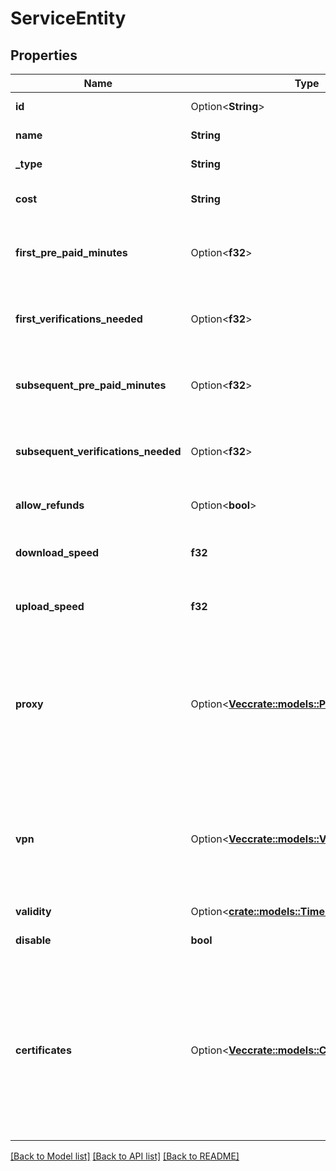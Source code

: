 # ServiceEntity

## Properties

Name | Type | Description | Notes
------------ | ------------- | ------------- | -------------
**id** | Option<**String**> | ID of the service | [optional]
**name** | **String** | Name of the service | 
**_type** | **String** | Type of the service | 
**cost** | **String** | Per minute Cost of the service | 
**first_pre_paid_minutes** | Option<**f32**> | Amount of pre-paid minutes for first payment | [optional]
**first_verifications_needed** | Option<**f32**> | Number of verifications needed for first payment | [optional]
**subsequent_pre_paid_minutes** | Option<**f32**> | Amount of pre-paid minutes for subsequent payments | [optional]
**subsequent_verifications_needed** | Option<**f32**> | Number of verifications needed for subsequent payments | [optional]
**allow_refunds** | Option<**bool**> | Whether or not refunds are allowed | [optional]
**download_speed** | **f32** | Service download speed in Mbits | 
**upload_speed** | **f32** | Service upload speed in Mbits | 
**proxy** | Option<[**Vec<crate::models::ProxySettingsEntity>**](ProxySettingsEntity.md)> | array containing Proxy related settings. only available if service is of type proxy, null otherwise | [optional]
**vpn** | Option<[**Vec<crate::models::VpnSettingsEntity>**](VpnSettingsEntity.md)> | array containing VPN related settings. only available if service is of type vpn, null otherwise | [optional]
**validity** | Option<[**crate::models::TimeRangeEntity**](timeRangeEntity.md)> |  | [optional]
**disable** | **bool** | disable or not the service | 
**certificates** | Option<[**Vec<crate::models::CertificatesEntity>**](CertificatesEntity.md)> | inside each service, there should be a field named certificates that has a list of IDs, referencing the certificates at the provider level. | [optional]

[[Back to Model list]](../README.md#documentation-for-models) [[Back to API list]](../README.md#documentation-for-api-endpoints) [[Back to README]](../README.md)


